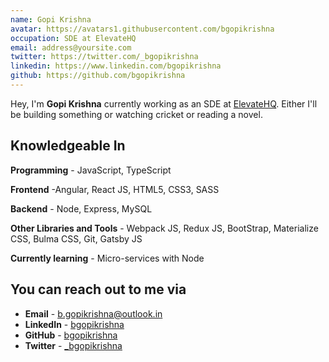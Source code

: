 ```yaml
---
name: Gopi Krishna
avatar: https://avatars1.githubusercontent.com/bgopikrishna
occupation: SDE at ElevateHQ
email: address@yoursite.com
twitter: https://twitter.com/_bgopikrishna
linkedin: https://www.linkedin.com/bgopikrishna
github: https://github.com/bgopikrishna
---
```


Hey, I'm **Gopi Krishna** currently working as an SDE at [ElevateHQ](https://Elevate.so). Either I'll be building something or watching cricket or reading a novel.

## Knowledgeable In
 
**Programming** - JavaScript, TypeScript

**Frontend** -Angular, React JS, HTML5, CSS3, SASS

**Backend** - Node, Express, MySQL

**Other Libraries and Tools** - Webpack JS, Redux JS, BootStrap, Materialize CSS, Bulma CSS, Git, Gatsby JS

**Currently learning** - Micro-services with Node

## You can reach out to me via

* **Email** - [b.gopikrishna@outlook.in](b.gopikrishna@outlook.in)
* **LinkedIn** - [bgopikrishna](https://twitter.com/_bgopikrishna)
* **GitHub** - [bgopikrishna](https://github.com/bgopikrishna)
* **Twitter** - [_bgopikrishna](https://www.linkedin.com/in/bgopikrishna)









